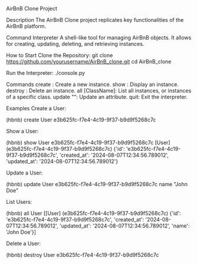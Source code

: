 AirBnB Clone Project

Description
The AirBnB Clone project replicates key functionalities of the AirBnB platform. 

Command Interpreter
A shell-like tool for managing AirBnB objects. 
It allows for creating, updating, deleting, and retrieving instances.

How to Start
Clone the Repository:
git clone https://github.com/yourusername/AirBnB_clone.git
cd AirBnB_clone

Run the Interpreter:
./console.py

Commands
create <ClassName>: Create a new instance.
show <ClassName> <id>: Display an instance.
destroy <ClassName> <id>: Delete an instance.
all [ClassName]: List all instances, or instances of a specific class.
update <ClassName> <id> <attr> "<value>": Update an attribute.
quit: Exit the interpreter.

Examples
Create a User:

(hbnb) create User
e3b625fc-f7e4-4c19-9f37-b9d9f5268c7c

Show a User:

(hbnb) show User e3b625fc-f7e4-4c19-9f37-b9d9f5268c7c
[User] (e3b625fc-f7e4-4c19-9f37-b9d9f5268c7c) {'id': 'e3b625fc-f7e4-4c19-9f37-b9d9f5268c7c', 'created_at': '2024-08-07T12:34:56.789012', 'updated_at': '2024-08-07T12:34:56.789012'}

Update a User:

(hbnb) update User e3b625fc-f7e4-4c19-9f37-b9d9f5268c7c name "John Doe"

List Users:


(hbnb) all User
[[User] (e3b625fc-f7e4-4c19-9f37-b9d9f5268c7c) {'id': 'e3b625fc-f7e4-4c19-9f37-b9d9f5268c7c', 'created_at': '2024-08-07T12:34:56.789012', 'updated_at': '2024-08-07T12:34:56.789012', 'name': 'John Doe'}]

Delete a User:

(hbnb) destroy User e3b625fc-f7e4-4c19-9f37-b9d9f5268c7c
